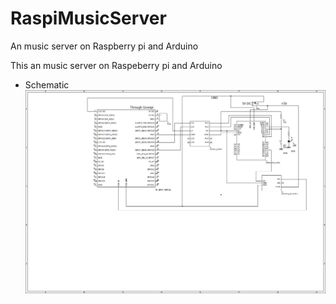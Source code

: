 # RaspiMusicServer
An music server on Raspberry pi and Arduino

This an music server on Raspeberry pi and Arduino

* Schematic
![Schematic](https://github.com/kishima/RaspiMusicServer/blob/master/schematic.PNG)

